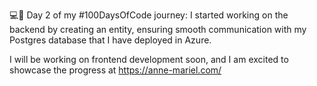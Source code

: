 💻🚀 Day 2 of my #100DaysOfCode journey: I started working on the backend by creating an entity, ensuring smooth communication with my Postgres database that I have deployed in Azure.  
  
I will be working on frontend development soon, and I am excited to showcase the progress at https://anne-mariel.com/
